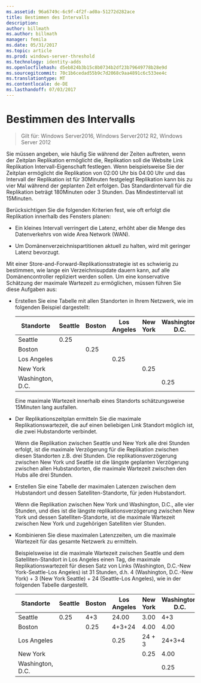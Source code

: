 ```yaml
---
ms.assetid: 96a6749c-6c9f-4f2f-ad0a-51272d282ace
title: Bestimmen des Intervalls
description: 
author: billmath
ms.author: billmath
manager: femila
ms.date: 05/31/2017
ms.topic: article
ms.prod: windows-server-threshold
ms.technology: identity-adds
ms.openlocfilehash: d5eb824b3b15c8b0734b2df23b79649778b28e9d
ms.sourcegitcommit: 70c1b6cedad55b9c7d2068c9aa4891c6c533ee4c
ms.translationtype: MT
ms.contentlocale: de-DE
ms.lasthandoff: 07/03/2017
---
```

# <a name="determining-the-interval"></a>Bestimmen des Intervalls

>Gilt für: Windows Server2016, Windows Server2012 R2, Windows Server 2012

Sie müssen angeben, wie häufig Sie während der Zeiten auftreten, wenn der Zeitplan Replikation ermöglicht die, Replikation soll die Website Link Replikation Intervall-Eigenschaft festlegen. Wenn beispielsweise Sie der Zeitplan ermöglicht die Replikation von 02:00 Uhr bis 04:00 Uhr und das Intervall der Replikation ist für 30Minuten festgelegt Replikation kann bis zu vier Mal während der geplanten Zeit erfolgen. Das Standardintervall für die Replikation beträgt 180Minuten oder 3 Stunden. Das Mindestintervall ist 15Minuten.  
  
Berücksichtigen Sie die folgenden Kriterien fest, wie oft erfolgt die Replikation innerhalb des Fensters planen:  
  
-   Ein kleines Intervall verringert die Latenz, erhöht aber die Menge des Datenverkehrs von wide Area Network (WAN).  
  
-   Um Domänenverzeichnispartitionen aktuell zu halten, wird mit geringer Latenz bevorzugt.  
  
Mit einer Store-and-Forward-Replikationsstrategie ist es schwierig zu bestimmen, wie lange ein Verzeichnisupdate dauern kann, auf alle Domänencontroller repliziert werden sollen. Um eine konservative Schätzung der maximale Wartezeit zu ermöglichen, müssen führen Sie diese Aufgaben aus:  
  
-   Erstellen Sie eine Tabelle mit allen Standorten in Ihrem Netzwerk, wie im folgenden Beispiel dargestellt:  
  
    |Standorte|Seattle|Boston|Los Angeles|New York|Washington, D.C.|  
    |---------|-----------|----------|---------------|------------|--------------------|  
    |Seattle|0.25|||||  
    |Boston||0.25||||  
    |Los Angeles|||0.25|||  
    |New York||||0.25||  
    |Washington, D.C.|||||0.25|  
  
    Eine maximale Wartezeit innerhalb eines Standorts schätzungsweise 15Minuten lang ausfallen.  
  
-   Der Replikationszeitplan ermitteln Sie die maximale Replikationswartezeit, die auf einen beliebigen Link Standort möglich ist, die zwei Hubstandorte verbindet.  
  
    Wenn die Replikation zwischen Seattle und New York alle drei Stunden erfolgt, ist die maximale Verzögerung für die Replikation zwischen diesen Standorten z.B. drei Stunden. Die replikationsverzögerung zwischen New York und Seattle ist die längste geplanten Verzögerung zwischen allen Hubstandorten, die maximale Wartezeit zwischen den Hubs alle drei Stunden.  
  
-   Erstellen Sie eine Tabelle der maximalen Latenzen zwischen dem Hubstandort und dessen Satelliten-Standorte, für jeden Hubstandort.  
  
    Wenn die Replikation zwischen New York und Washington, D.C., alle vier Stunden, und dies ist die längste replikationsverzögerung zwischen New York und dessen Satelliten-Standorte, ist die maximale Wartezeit zwischen New York und zugehörigen Satelliten vier Stunden.  
  
-   Kombinieren Sie diese maximalen Latenzzeiten, um die maximale Wartezeit für das gesamte Netzwerk zu ermitteln.  
  
    Beispielsweise ist die maximale Wartezeit zwischen Seattle und dem Satelliten-Standort in Los Angeles einen Tag, die maximale Replikationswartezeit für diesen Satz von Links (Washington, D.C.-New York-Seattle-Los Angeles) ist 31 Stunden, d.h. 4 (Washington, D.C.-New York) + 3 (New York Seattle) + 24 (Seattle-Los Angeles), wie in der folgenden Tabelle dargestellt.  
  
    |Standorte|Seattle|Boston|Los Angeles|New York|Washington, D.C.|  
    |---------|-----------|----------|---------------|------------|--------------------|  
    |Seattle|0.25|4+3|24.00|3.00|4+3|  
    |Boston||0.25|4+3+24|4.00|4.00|  
    |Los Angeles|||0.25|24 + 3|24+3+4|  
    |New York||||0.25|4.00|  
    |Washington, D.C.|||||0.25|  
  


